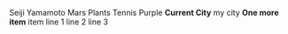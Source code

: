 Seiji Yamamoto
Mars
Plants
Tennis
Purple
**Current City** my city
**One more item** item
line 1
line 2
line 3
